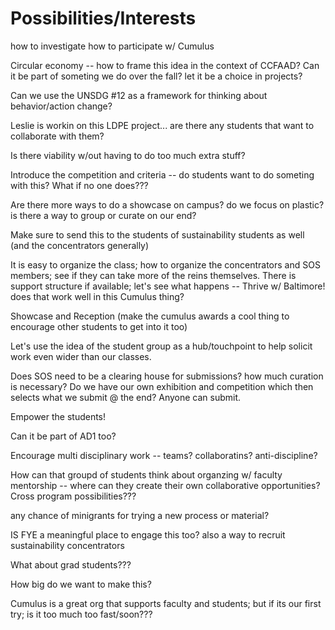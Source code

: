 # Possibilities/Interests

how to investigate how to participate w/ Cumulus

Circular economy -- how to frame this idea in the context of CCFAAD? Can it be part of someting we do over the fall? let it be a choice in projects?

Can we use the UNSDG #12 as a framework for thinking about behavior/action change?

Leslie is workin on this LDPE project... are there any students that want to collaborate with them? 

Is there viability w/out having to do too much extra stuff?

Introduce the competition and criteria -- do students want to do someting with this? What if no one does???

Are there more ways to do a showcase on campus? do we focus on plastic? is there a way to group or curate on our end?

Make sure to send this to the students of sustainability students as well (and the concentrators generally)

It is easy to organize the class; how to organize the concentrators and SOS members; see if they can take more of the reins themselves. There is support structure if available; let's see what happens -- Thrive w/ Baltimore! does that work well in this Cumulus thing?

Showcase and Reception (make the cumulus awards a cool thing to encourage other students to get into it too)

Let's use the idea of the student group as a hub/touchpoint to help solicit work even wider than our classes.

Does SOS need to be a clearing house for submissions? how much curation is necessary? Do we have our own exhibition and competition which then selects what we submit @ the end? Anyone can submit.

Empower the students!

Can it be part of AD1 too? 

Encourage multi disciplinary work -- teams? collaboratins? anti-discipline? 

How can that groupd of students think about organzing w/ faculty mentorship -- where can they create their own collaborative opportunities? Cross program possibilities???

any chance of minigrants for trying a new process or material? 

IS FYE a meaningful place to engage this too? also a way to recruit sustainability concentrators

What about grad students???

How big do we want to make this? 

Cumulus is a great org that supports faculty and students; but if its our first try; is it too much too fast/soon???

